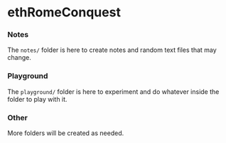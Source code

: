# ethRomeConquest


### Notes

The `notes/` folder is here to create notes and random text files that may change.

### Playground

The `playground/` folder is here to experiment and do whatever inside the folder to play with it.


### Other

More folders will be created as needed. 

